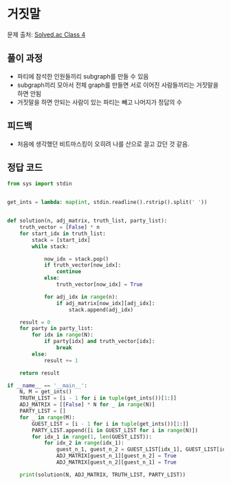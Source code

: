 # 거짓말
문제 출처: [Solved.ac Class 4](https://www.acmicpc.net/problem/1043)

## 풀이 과정
* 파티에 참석한 인원들끼리 subgraph를 만들 수 있음
* subgraph끼리 모아서 전체 graph를 만들면 서로 이어진 사람들끼리는 거짓말을 하면 안됨
* 거짓말을 하면 안되는 사람이 있는 파티는 빼고 나머지가 정답의 수

## 피드백
* 처음에 생각했던 비트마스킹이 오히려 나를 산으로 끌고 갔던 것 같음.

## 정답 코드
```python
from sys import stdin


get_ints = lambda: map(int, stdin.readline().rstrip().split(' '))


def solution(n, adj_matrix, truth_list, party_list):
    truth_vector = [False] * n
    for start_idx in truth_list:
        stack = [start_idx]
        while stack:

            now_idx = stack.pop()
            if truth_vector[now_idx]:
                continue
            else:
                truth_vector[now_idx] = True

            for adj_idx in range(n):
                if adj_matrix[now_idx][adj_idx]:
                    stack.append(adj_idx)

    result = 0
    for party in party_list:
        for idx in range(N):
            if party[idx] and truth_vector[idx]:
                break
        else:
            result += 1

    return result

if __name__ == '__main__':
    N, M = get_ints()
    TRUTH_LIST = [i - 1 for i in tuple(get_ints())[1:]]
    ADJ_MATRIX = [[False] * N for _ in range(N)]
    PARTY_LIST = []
    for _ in range(M):
        GUEST_LIST = [i - 1 for i in tuple(get_ints())[1:]]
        PARTY_LIST.append([i in GUEST_LIST for i in range(N)])
        for idx_1 in range(1, len(GUEST_LIST)):
            for idx_2 in range(idx_1):
                guest_n_1, guest_n_2 = GUEST_LIST[idx_1], GUEST_LIST[idx_2]
                ADJ_MATRIX[guest_n_1][guest_n_2] = True
                ADJ_MATRIX[guest_n_2][guest_n_1] = True

    print(solution(N, ADJ_MATRIX, TRUTH_LIST, PARTY_LIST))
```
